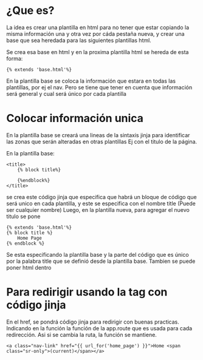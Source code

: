 # ¿Que es?

La idea es crear una plantilla en html para no tener que estar copiando la misma información una y otra vez por cáda pestaña nueva, y crear una base que sea heredada para las siguientes plantillas html.

Se crea esa base en html y en la proxima plantilla html se hereda de esta forma:

```
{% extends 'base.html'%}
```

En la plantilla base se coloca la información que estara en todas las plantillas, por ej el nav. Pero se tiene que tener en cuenta que información será general y cual será único por cada plantilla

# Colocar información unica

En la plantilla base se creará una lineas de la sintaxis jinja para identificar las zonas que serán alteradas en otras plantillas
Ej con el titulo de la página.

En la plantilla base:

```
<title>
    {% block title%}

    {%endblock%}
</title>
```

se crea este código jinja que especifica que habrá un bloque de código que será unico en cada plantilla, y este se especifica con el nombre title (Puede ser cualquier nombre)
Luego, en la plantilla nueva, para agregar el nuevo titulo se pone

```
{% extends 'base.html'%}
{% block title %}
    Home Page
{% endblock %}
```

Se esta especificando la plantilla base y la parte del código que es único por la palabra title que se definió desde la plantilla base. Tambien se puede poner html dentro

# Para redirigir usando la tag <a> con código jinja

En el href, se pondrá código jinja para redirigir con buenas practicas. Indicando en la función la función de la app.route que es usada para cada redirección. Asi si se cambia la ruta, la función se mantiene.

```
<a class="nav-link" href="{{ url_for('home_page') }}">Home <span class="sr-only">(current)</span></a>
```
